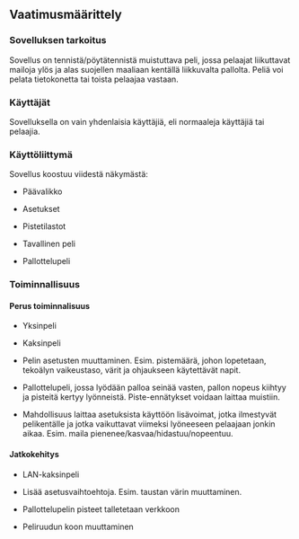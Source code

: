 ## Vaatimusmäärittely

### Sovelluksen tarkoitus

Sovellus on tennistä/pöytätennistä muistuttava peli, jossa pelaajat liikuttavat mailoja ylös ja alas suojellen maaliaan kentällä liikkuvalta pallolta. Peliä voi pelata tietokonetta tai toista pelaajaa vastaan.

### Käyttäjät

Sovelluksella on vain yhdenlaisia käyttäjiä, eli normaaleja käyttäjiä tai pelaajia.

### Käyttöliittymä

Sovellus koostuu viidestä näkymästä:

- Päävalikko

- Asetukset

- Pistetilastot

- Tavallinen peli

- Pallottelupeli

### Toiminnallisuus

#### Perus toiminnalisuus

- Yksinpeli

- Kaksinpeli

- Pelin asetusten muuttaminen. Esim. pistemäärä, johon lopetetaan, tekoälyn vaikeustaso, värit ja ohjaukseen käytettävät napit.

- Pallottelupeli, jossa lyödään palloa seinää vasten, pallon nopeus kiihtyy ja pisteitä kertyy lyönneistä. Piste-ennätykset voidaan laittaa muistiin.

- Mahdollisuus laittaa asetuksista käyttöön lisävoimat, jotka ilmestyvät pelikentälle ja jotka vaikuttavat viimeksi lyöneeseen pelaajaan jonkin aikaa. Esim. maila pienenee/kasvaa/hidastuu/nopeentuu.

#### Jatkokehitys

- LAN-kaksinpeli

- Lisää asetusvaihtoehtoja. Esim. taustan värin muuttaminen.

- Pallottelupelin pisteet talletetaan verkkoon

- Peliruudun koon muuttaminen